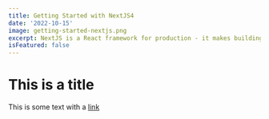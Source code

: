 ```yaml
---
title: Getting Started with NextJS4
date: '2022-10-15'
image: getting-started-nextjs.png
excerpt: NextJS is a React framework for production - it makes building fullstack React applications a breeze and ships with built-in SSR
isFeatured: false
---
```


# This is a title

This is some text with a [link](https://google.com)
